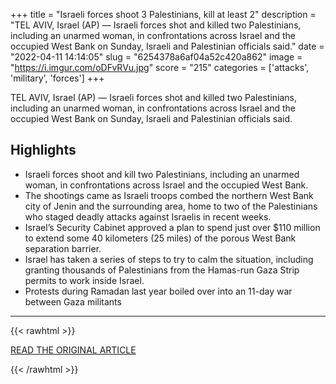 +++
title = "Israeli forces shoot 3 Palestinians, kill at least 2"
description = "TEL AVIV, Israel (AP) — Israeli forces shot and killed two Palestinians, including an unarmed woman, in confrontations across Israel and the occupied West Bank on Sunday, Israeli and Palestinian officials said."
date = "2022-04-11 14:14:05"
slug = "6254378a6af04a52c420a862"
image = "https://i.imgur.com/oDFvRVu.jpg"
score = "215"
categories = ['attacks', 'military', 'forces']
+++

TEL AVIV, Israel (AP) — Israeli forces shot and killed two Palestinians, including an unarmed woman, in confrontations across Israel and the occupied West Bank on Sunday, Israeli and Palestinian officials said.

## Highlights

- Israeli forces shoot and kill two Palestinians, including an unarmed woman, in confrontations across Israel and the occupied West Bank.
- The shootings came as Israeli troops combed the northern West Bank city of Jenin and the surrounding area, home to two of the Palestinians who staged deadly attacks against Israelis in recent weeks.
- Israel’s Security Cabinet approved a plan to spend just over $110 million to extend some 40 kilometers (25 miles) of the porous West Bank separation barrier.
- Israel has taken a series of steps to try to calm the situation, including granting thousands of Palestinians from the Hamas-run Gaza Strip permits to work inside Israel.
- Protests during Ramadan last year boiled over into an 11-day war between Gaza militants

---

{{< rawhtml >}}
  <p class="article-category">
    <a target="_blank" href="https://apnews.com/article/israel-middle-east-tel-aviv-west-bank-religion-71bd1f3e308f8e52bca6815f058ede77">READ THE ORIGINAL ARTICLE</a>
  </p>
{{< /rawhtml >}}
